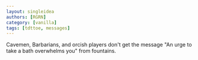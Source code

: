 ```yaml
---
layout: singleidea
authors: [RGRN]
category: [vanilla]
tags: [tdttoe, messages]
---
```

Cavemen, Barbarians, and orcish players don't get the message "An urge to take a bath overwhelms you" from fountains.
